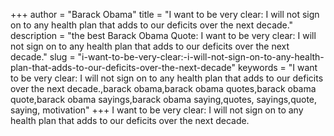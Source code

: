 +++
author = "Barack Obama"
title = "I want to be very clear: I will not sign on to any health plan that adds to our deficits over the next decade."
description = "the best Barack Obama Quote: I want to be very clear: I will not sign on to any health plan that adds to our deficits over the next decade."
slug = "i-want-to-be-very-clear:-i-will-not-sign-on-to-any-health-plan-that-adds-to-our-deficits-over-the-next-decade"
keywords = "I want to be very clear: I will not sign on to any health plan that adds to our deficits over the next decade.,barack obama,barack obama quotes,barack obama quote,barack obama sayings,barack obama saying,quotes, sayings,quote, saying, motivation"
+++
I want to be very clear: I will not sign on to any health plan that adds to our deficits over the next decade.
